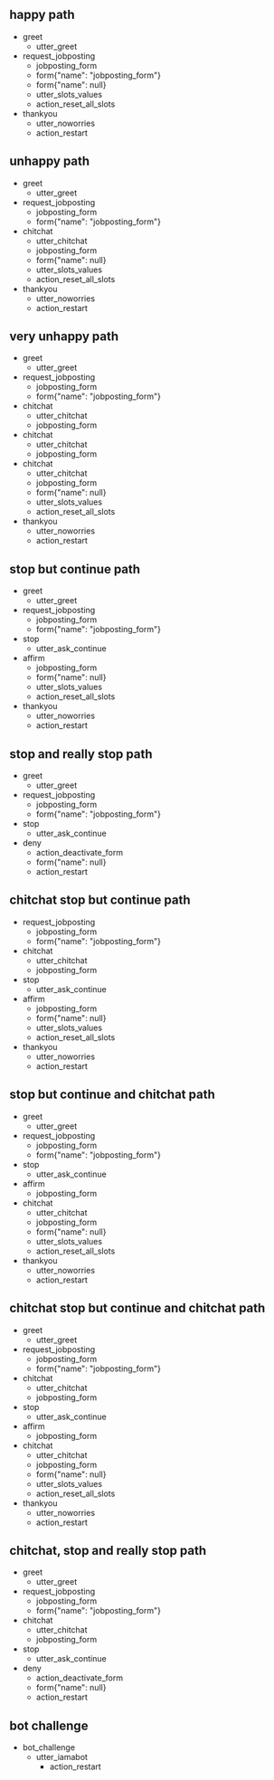 ## happy path
* greet
    - utter_greet
* request_jobposting
    - jobposting_form
    - form{"name": "jobposting_form"}
    - form{"name": null}
    - utter_slots_values
    - action_reset_all_slots
* thankyou
    - utter_noworries
    - action_restart

## unhappy path
* greet
    - utter_greet
* request_jobposting
    - jobposting_form
    - form{"name": "jobposting_form"}
* chitchat
    - utter_chitchat
    - jobposting_form
    - form{"name": null}
    - utter_slots_values
    - action_reset_all_slots
* thankyou
    - utter_noworries
    - action_restart

## very unhappy path
* greet
    - utter_greet
* request_jobposting
    - jobposting_form
    - form{"name": "jobposting_form"}
* chitchat
    - utter_chitchat
    - jobposting_form
* chitchat
    - utter_chitchat
    - jobposting_form
* chitchat
    - utter_chitchat
    - jobposting_form
    - form{"name": null}
    - utter_slots_values
    - action_reset_all_slots
* thankyou
    - utter_noworries
    - action_restart

## stop but continue path
* greet
    - utter_greet
* request_jobposting
    - jobposting_form
    - form{"name": "jobposting_form"}
* stop
    - utter_ask_continue
* affirm
    - jobposting_form
    - form{"name": null}
    - utter_slots_values
    - action_reset_all_slots
* thankyou
    - utter_noworries
    - action_restart

## stop and really stop path
* greet
    - utter_greet
* request_jobposting
    - jobposting_form
    - form{"name": "jobposting_form"}
* stop
    - utter_ask_continue
* deny
    - action_deactivate_form
    - form{"name": null}
    - action_restart

## chitchat stop but continue path
* request_jobposting
    - jobposting_form
    - form{"name": "jobposting_form"}
* chitchat
    - utter_chitchat
    - jobposting_form
* stop
    - utter_ask_continue
* affirm
    - jobposting_form
    - form{"name": null}
    - utter_slots_values
    - action_reset_all_slots
* thankyou
    - utter_noworries
    - action_restart

## stop but continue and chitchat path
* greet
    - utter_greet
* request_jobposting
    - jobposting_form
    - form{"name": "jobposting_form"}
* stop
    - utter_ask_continue
* affirm
    - jobposting_form
* chitchat
    - utter_chitchat
    - jobposting_form
    - form{"name": null}
    - utter_slots_values
    - action_reset_all_slots
* thankyou
    - utter_noworries
    - action_restart

## chitchat stop but continue and chitchat path
* greet
    - utter_greet
* request_jobposting
    - jobposting_form
    - form{"name": "jobposting_form"}
* chitchat
    - utter_chitchat
    - jobposting_form
* stop
    - utter_ask_continue
* affirm
    - jobposting_form
* chitchat
    - utter_chitchat
    - jobposting_form
    - form{"name": null}
    - utter_slots_values
    - action_reset_all_slots
* thankyou
    - utter_noworries
    - action_restart

## chitchat, stop and really stop path
* greet
    - utter_greet
* request_jobposting
    - jobposting_form
    - form{"name": "jobposting_form"}
* chitchat
    - utter_chitchat
    - jobposting_form
* stop
    - utter_ask_continue
* deny
    - action_deactivate_form
    - form{"name": null}
    - action_restart

## bot challenge
* bot_challenge
  - utter_iamabot
    - action_restart
